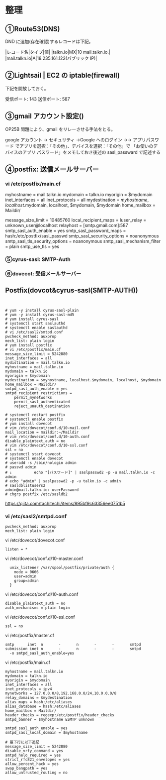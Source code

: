 # 整理

## ①Route53(DNS)

DND に追加(存在確認)するレコードは下記。

|レコード名|タイプ|値|
|talkn.io|MX|10 mail.talkn.io.|
|mail.talkn.io|A|18.235.161.122(パブリック IP)|

## ②Lightsail | EC2 の iptable(firewall)

下記を開放しておく。

受信ポート: 143
送信ポート: 587

## ③gmail アカウント設定()

OP25B 問題により、gmail をリレーさせる手法をとる。

google アカウント → セキュリティ →Google へのログイン →→ アプリパスワード
でアプリを選択：「その他」、デバイスを選択：「その他」で
「お使いのデバイスのアプリ パスワード」をメモしておき後述の sasl_passward で記述する

## ④postfix: 送信メールサーバー

### vi /etc/postfix/main.cf

myhostname = mail.talkn.io
mydomain = talkn.io
myorigin = $mydomain
inet_interfaces = all
inet_protocols = all
mydestination = $myhostname, localhost.$mydomain, localhost, $mydomain, \$mydomain
home_mailbox = Maildir/

message_size_limit = 10485760
local_recipient_maps =
luser_relay = unknown_user@localhost
relayhost = [smtp.gmail.com]:587
smtp_sasl_auth_enable = yes
smtp_sasl_password_maps = hash:/etc/postfix/sasl_passwd
smtp_sasl_security_options = noanonymous
smtp_sasl_tls_security_options = noanonymous
smtp_sasl_mechanism_filter = plain
smtp_use_tls = yes

### ⑤cyrus-sasl: SMTP-Auth

### ⑥dovecot: 受信メールサーバー

## Postfix(dovcot&cyrus-sasl(SMTP-AUTH))

```


# yum -y install cyrus-sasl-plain
# yum -y install cyrus-sasl-md5
# yum install cyrus-sasl
# systemctl start saslauthd
# systemctl enable saslauthd
# vi /etc/sasl2/smtpd.conf
pwcheck_method: auxprop
mech_list: plain login
# yum install postfix
# vi /etc/postfix/main.cf
message_size_limit = 5242880
inet_interfaces = all
mydistination = mail.talkn.io
myhostname = mail.talkn.io
mydomain = talkn.io
myorigin = $mydomain
mydestination = $myhostname, localhost.$mydomain, localhost, $mydomain
home_mailbox = Maildir/
smtpd_sasl_auth_enable = yes
smtpd_recipient_restrictions =
    permit_mynetworks
    permit_sasl_authenticated
    reject_unauth_destination

# systemctl restart postfix
# systemctl enable postfix
# yum install dovecot
# vim /etc/dovecot/conf.d/10-mail.conf
mail_location = maildir:~/Maildir
# vim /etc/dovecot/conf.d/10-auth.conf
disable_plaintext_auth = no
# vim /etc/dovecot/conf.d/10-ssl.conf
ssl = no
# systemctl start dovecot
# systemctl enable dovecot
# useradd -s /sbin/nologin admin
# passwd admin
# ↓　　　　　　echo "[パスワード]" | saslpasswd2 -p -u mail.talkn.io -c admin
# echo "admin" | saslpasswd2 -p -u talkn.io -c admin
# sasldblistusers2
admin@mail.talkn.io: userPassword
# chgrp postfix /etc/sasldb2
```

https://qiita.com/tachitechi/items/895bf9c63356ee0751b5

### vi /etc/sasl2/smtpd.conf

```
pwcheck_method: auxprop
mech_list: plain login
```

vi /etc/dovecot/dovecot.conf

```
listen = *
```

vi /etc/dovecot/conf.d/10-master.conf

```
  unix_listener /var/spool/postfix/private/auth {
    mode = 0666
    user=admin
    group=admin
  }
```

vi /etc/dovecot/conf.d/10-auth.conf

```
disable_plaintext_auth = no
auth_mechanisms = plain login
```

vi /etc/dovecot/conf.d/10-ssl.conf

```
ssl = no
```

vi /etc/postfix/master.cf

```
smtp      inet  n       -       n       -       -       smtpd
submission inet n       -       n       -       -       smtpd
  -o smtpd_sasl_auth_enable=yes
```

vi /etc/postfix/main.cf

```
myhostname = mail.talkn.io
mydomain = talkn.io
myorigin = $mydomain
inet_interfaces = all
inet_protocols = ipv4
mynetworks = 127.0.0.0/8,192.168.0.0/24,10.0.0.0/8
relay_domains = $mydestination
alias_maps = hash:/etc/aliases
alias_database = hash:/etc/aliases
home_mailbox = Maildir/
header_checks = regexp:/etc/postfix/header_checks
smtpd_banner = $myhostname ESMTP unknown

smtpd_sasl_auth_enable = yes
smtpd_sasl_local_domain = $myhostname

# 最下行に以下追記
message_size_limit = 5242880
disable_vrfy_command = yes
smtpd_helo_required = yes
strict_rfc821_envelopes = yes
allow_percent_hack = yes
swap_bangpath = yes
allow_untrusted_routing = no
```
